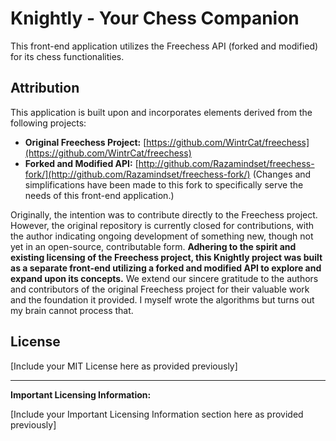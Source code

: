 # Knightly - Your Chess Companion

This front-end application utilizes the Freechess API (forked and modified) for its chess functionalities.

## Attribution

This application is built upon and incorporates elements derived from the following projects:

- **Original Freechess Project:** [https://github.com/WintrCat/freechess](https://github.com/WintrCat/freechess)
- **Forked and Modified API:** [http://github.com/Razamindset/freechess-fork/](http://github.com/Razamindset/freechess-fork/) (Changes and simplifications have been made to this fork to specifically serve the needs of this front-end application.)

Originally, the intention was to contribute directly to the Freechess project. However, the original repository is currently closed for contributions, with the author indicating ongoing development of something new, though not yet in an open-source, contributable form. **Adhering to the spirit and existing licensing of the Freechess project, this Knightly project was built as a separate front-end utilizing a forked and modified API to explore and expand upon its concepts.** We extend our sincere gratitude to the authors and contributors of the original Freechess project for their valuable work and the foundation it provided.
I myself wrote the algorithms but turns out my brain cannot process that.

## License

[Include your MIT License here as provided previously]

---

**Important Licensing Information:**

[Include your Important Licensing Information section here as provided previously]
